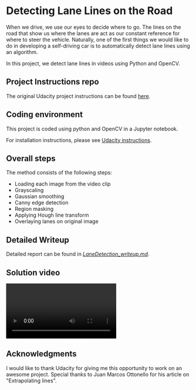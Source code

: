 # Detecting Lane Lines on the Road

When we drive, we use our eyes to decide where to go. The lines on the road that show us where the lanes are act as our constant reference for where to steer the vehicle.  Naturally, one of the first things we would like to do in developing a self-driving car is to automatically detect lane lines using an algorithm.

In this project, we detect lane lines in videos using Python and OpenCV.  

## Project Instructions repo

The original Udacity project instructions can be found [here](https://github.com/udacity/CarND-LaneLines-P1).

## Coding environment

This project is coded using python and OpenCV in a Jupyter notebook. 

For installation instructions, please see [Udacity instructions](https://github.com/udacity/CarND-Term1-Starter-Kit).

## Overall steps

The method consists of the following steps:

* Loading each image from the video clip
* Grayscaling
* Gaussian smoothing
* Canny edge detection
* Region masking
* Applying Hough line transform
* Overlaying lanes on original image

## Detailed Writeup

Detailed report can be found in [_LaneDetection_writeup.md_](./LaneDetection_writeup.md).

## Solution video

![](./videos/solidWhiteRight_withDetectedLanes.mp4)

## Acknowledgments

I would like to thank Udacity for giving me this opportunity to work on an awesome project. Special thanks to Juan Marcos Ottonello for his article on "Extrapolating lines". 

